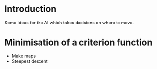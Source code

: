 # Introduction #

Some ideas for the AI which takes decisions on where to move.


# Minimisation of a criterion function #

  * Make maps
  * Steepest descent